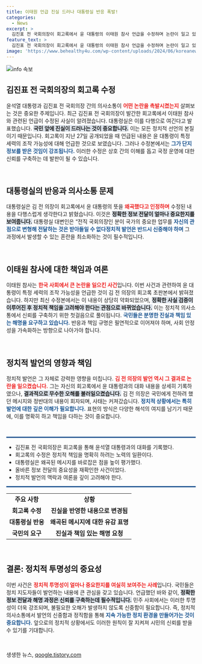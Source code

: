 ```yaml
---
title: 이태원 언급 진실 드러나 대통령실 반응 폭발!
categories:
  - News
excerpt: >
  김진표 전 국회의장이 회고록에서 윤 대통령의 이태원 참사 언급을 수정하며 논란이 일고 있다. 대통령실은 이를 진실을 밝힌 것이라며 다행이라고 평가했다. 극단적 주장과 조작 가능성에 대한 내용이 수정되며 양측의 입장 차이가 부각되고 있다.
feature_text: >
  김진표 전 국회의장이 회고록에서 윤 대통령의 이태원 참사 언급을 수정하며 논란이 일고 있다. 대통령실은 이를 진실을 밝힌 것이라며 다행이라고 평가했다. 극단적 주장과 조작 가능성에 대한 내용이 수정되며 양측의 입장 차이가 부각되고 있다.
image: 'https://www.behealthy4u.com/wp-content/uploads/2024/06/koreanews.jpg'
---
```


<p><img src="https://www.behealthy4u.com/wp-content/uploads/2024/06/koreanews.jpg" alt="info 속보" /></p>

<h2 data-ke-size="size26">김진표 전 국회의장의 회고록 수정</h2>

<p data-ke-size="size16">윤석열 대통령과 김진표 전 국회의장 간의 의사소통이 <b><span style="color: #ee2323;">어떤 논란을 촉발시켰는지</span></b> 살펴보는 것은 중요한 주제입니다. 최근 김진표 전 국회의장이 발간한 회고록에서 이태원 참사와 관련된 언급이 수정된 사실이 알려졌습니다. 대통령실은 이를 다행으로 여긴다고 발표했습니다. <b><span style="background-color: #21538527;">국민 앞에 진실이 드러나는 것이 중요합니다.</span></b> 이는 모든 정치적 선언의 본질이기 때문입니다. 회고록이 지난 27일 공개되었을 때 언급된 내용은 윤 대통령이 특정 세력의 조작 가능성에 대해 언급한 것으로 보였습니다. 그러나 수정본에서는 <b><span style="color: #1a5490;">그가 단지 정보를 받은 것임이 강조됩니다.</span></b> 이러한 수정은 상호 간의 이해를 돕고 국정 운영에 대한 신뢰를 구축하는 데 발판이 될 수 있습니다.</p>

<p data-ke-size="size16">&nbsp;</p>

<h2 data-ke-size="size26">대통령실의 반응과 의사소통 문제</h2>

<p data-ke-size="size16">대통령실은 김 전 의장이 회고록에서 윤 대통령의 뜻을 <b><span style="color: #ee2323;">왜곡했다고 인정하며</span></b> 수정된 내용을 다행스럽게 생각한다고 밝혔습니다. 이것은 <b><span style="background-color: #21538527;">정확한 정보 전달이 얼마나 중요한지를 보여줍니다.</span></b> 대통령실 대변인은 “전직 국회의장인 분이 국가의 중요한 업무를 <b><span style="color: #1a5490;">자신의 관점으로 변형해 전달하는 것은 받아들일 수 없다</span></b”고 선언했습니다. 이러한 발언은 권력의 분산과 책임 있는 정치의 중요성을 강조합니다. <b><span style="color: #1a5490;">정치적 발언은 반드시 신중해야 하며</span></b> 그 과정에서 발생할 수 있는 혼란을 최소화하는 것이 필수적입니다.</p>

<p data-ke-size="size16">&nbsp;</p>

<h2 data-ke-size="size26">이태원 참사에 대한 책임과 여론</h2>

<p data-ke-size="size16">이태원 참사는 <b><span style="color: #ee2323;">한국 사회에서 큰 논란을 일으킨 사건</span></b>입니다. 이번 사건과 관련하여 윤 대통령이 특정 세력의 조작 가능성을 언급한 것이 김 전 의장의 회고록 초판본에서 밝혀졌습니다. 하지만 최신 수정본에서는 이 내용이 상당히 약화되었으며, <b><span style="background-color: #21538527;">정확한 사실 검증이 이루어진 후 정치적 책임을 고려해야 한다는 관점으로 바뀌었습니다.</span></b> 이는 정치적 의사소통에서 신뢰를 구축하기 위한 첫걸음으로 풀이됩니다. <b><span style="color: #1a5490;">국민들은 분명한 진실과 책임 있는 해명을 요구하고 있습니다.</span></b> 반응과 책임 규명은 필연적으로 이어져야 하며, 사회 안정성을 가속화하는 방향으로 나아가야 합니다.</p>

<p data-ke-size="size16">&nbsp;</p>

<h2 data-ke-size="size26">정치적 발언의 영향과 책임</h2>

<p data-ke-size="size16">정치적 발언은 그 자체로 강력한 영향을 미칩니다. <b><span style="color: #ee2323;">김 전 의장의 발언 역시 그 결과로 논란을 일으켰습니다.</span></b> 그는 자신의 회고록에서 윤 대통령과의 대화 내용을 상세히 기록하였으나, <b><span style="background-color: #21538527;">결과적으로 무수한 오해를 불러일으켰습니다.</span></b> 김 전 의장은 국민에게 전하려 했던 메시지와 정반대의 내용이 회자되며, 사태는 커져갔습니다. <b><span style="color: #1a5490;">정치적 상황에서는 특히 발언에 대한 깊은 이해가 필요합니다.</span></b> 표현의 방식은 다양한 해석의 여지를 남기기 때문에, 이를 명확히 하고 책임을 다하는 것이 중요합니다.</p>

<p data-ke-size="size16">&nbsp;</p>

<p><span style="display:none;"></span></p>

<hr style="height:3px; color:#1a5490; background-color:#1a5490;" />

<ul>
    <li>김진표 전 국회의장은 회고록을 통해 윤석열 대통령과의 대화를 기록했다.</li>
    <li>회고록의 수정은 정치적 책임을 명확히 하려는 노력의 일환이다.</li>
    <li>대통령실은 왜곡된 메시지를 바로잡은 점을 높이 평가했다.</li>
    <li>올바른 정보 전달의 중요성을 재확인한 사건이었다.</li>
    <li>정치적 발언의 맥락과 여론을 깊이 고려해야 한다.</li>
</ul>

<hr style="height:3px; color:#1a5490; background-color:#1a5490;" />

<table style="width: 100%; border-collapse: collapse;">
    <tr>
        <td style="text-align: center; height: 17px;"><b>주요 사항</b></td>
        <td style="text-align: center; height: 17px;"><b>상황</b></td>
    </tr>
    <tr>
        <td style="text-align: center; height: 17px;"><b>회고록 수정</b></td>
        <td style="text-align: center; height: 17px;"><b>진실을 반영한 내용으로 변경됨</b></td>
    </tr>
    <tr>
        <td style="text-align: center; height: 17px;"><b>대통령실 반응</b></td>
        <td style="text-align: center; height: 17px;"><b>왜곡된 메시지에 대한 유감 표명</b></td>
    </tr>
    <tr>
        <td style="text-align: center; height: 17px;"><b>국민의 요구</b></td>
        <td style="text-align: center; height: 17px;"><b>진실과 책임 있는 해명 요청</b></td>
    </tr>
</table>

<p data-ke-size="size16">&nbsp;</p>

<h2 data-ke-size="size26">결론: 정치적 투명성의 중요성</h2>

<p data-ke-size="size16">이번 사건은 <b><span style="color: #ee2323;">정치적 투명성이 얼마나 중요한지를 여실히 보여주는 사례</span></b>입니다. 국민들은 정치 지도자들이 발언하는 내용에 큰 관심을 갖고 있습니다. 언급했던 바와 같이, <b><span style="background-color: #21538527;">정확한 정보 전달과 해명 과정은 신뢰를 구축하는데 필수적입니다.</span></b> 민주 사회에서는 이러한 투명성이 더욱 강조되며, 불필요한 오해가 발생하지 않도록 신중함이 필요합니다. 즉, 정치적 의사소통에서 발언의 신중함과 정직함을 통해 <b><span style="color: #1a5490;">지속 가능한 정치 환경을 만들어가는 것이 중요합니다.</span></b> 앞으로의 정치적 상황에서도 이러한 원칙이 잘 지켜져 시민의 신뢰를 받을 수 있기를 기대합니다.</p>

<p data-ke-size="size16">&nbsp;</p>
생생한 뉴스, <a href="https://qoogle.tistory.com" rel="dofollow">qoogle.tistory.com</a>


